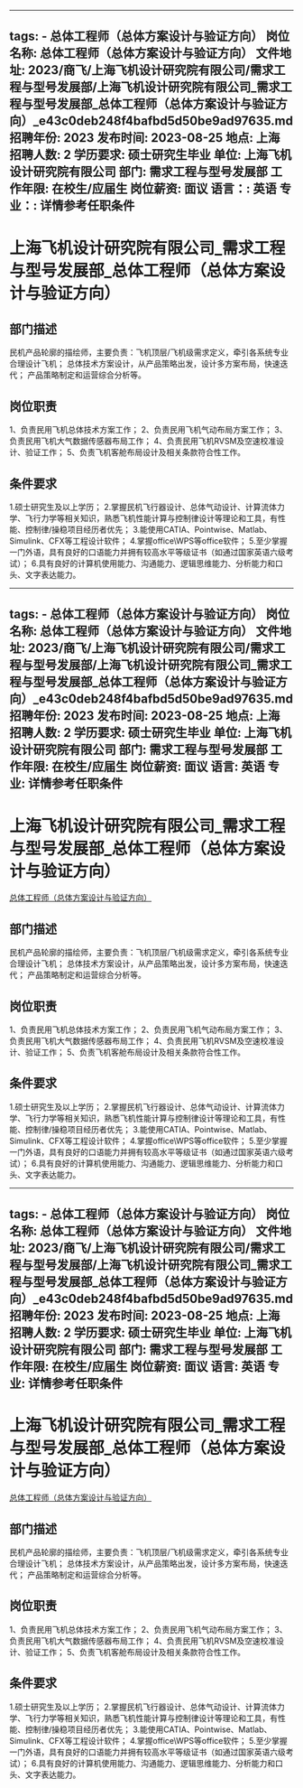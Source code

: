 
---
tags:
    - 总体工程师（总体方案设计与验证方向）
岗位名称: 总体工程师（总体方案设计与验证方向）
文件地址: 2023/商飞/上海飞机设计研究院有限公司/需求工程与型号发展部/上海飞机设计研究院有限公司_需求工程与型号发展部_总体工程师（总体方案设计与验证方向）_e43c0deb248f4bafbd5d50be9ad97635.md
招聘年份: 2023
发布时间: 2023-08-25
地点: 上海
招聘人数: 2
学历要求: 硕士研究生毕业
单位: 上海飞机设计研究院有限公司
部门: 需求工程与型号发展部
工作年限: 在校生/应届生
岗位薪资: 面议
语言：: 英语
专业：: 详情参考任职条件
---

# 上海飞机设计研究院有限公司_需求工程与型号发展部_总体工程师（总体方案设计与验证方向）

## 部门描述

民机产品轮廓的描绘师，主要负责：飞机顶层/飞机级需求定义，牵引各系统专业合理设计飞机；
总体技术方案设计，从产品策略出发，设计多方案布局，快速迭代；
产品策略制定和运营综合分析等。

## 岗位职责

1、负责民用飞机总体技术方案工作；
 2、负责民用飞机气动布局方案工作；
 3、负责民用飞机大气数据传感器布局工作；
 4、负责民用飞机RVSM及空速校准设计、验证工作；
 5、负责飞机客舱布局设计及相关条款符合性工作。

 ## 条件要求

1.硕士研究生及以上学历；
 2.掌握民机飞行器设计、总体气动设计、计算流体力学、飞行力学等相关知识，熟悉飞机性能计算与控制律设计等理论和工具，有性能、控制律/操稳项目经历者优先；
 3.能使用CATIA、Pointwise、Matlab、Simulink、CFX等工程设计软件；
 4.掌握office\WPS等office软件；
 5.至少掌握一门外语，具有良好的口语能力并拥有较高水平等级证书（如通过国家英语六级考试）；
 6.具有良好的计算机使用能力、沟通能力、逻辑思维能力、分析能力和口头、文字表达能力。

---
tags:
    - 总体工程师（总体方案设计与验证方向）
岗位名称: 总体工程师（总体方案设计与验证方向）
文件地址: 2023/商飞/上海飞机设计研究院有限公司/需求工程与型号发展部/上海飞机设计研究院有限公司_需求工程与型号发展部_总体工程师（总体方案设计与验证方向）_e43c0deb248f4bafbd5d50be9ad97635.md
招聘年份: 2023
发布时间: 2023-08-25
地点: 上海
招聘人数: 2
学历要求: 硕士研究生毕业
单位: 上海飞机设计研究院有限公司
部门: 需求工程与型号发展部
工作年限: 在校生/应届生
岗位薪资: 面议
语言: 英语
专业: 详情参考任职条件
---

# 上海飞机设计研究院有限公司_需求工程与型号发展部_总体工程师（总体方案设计与验证方向）

[总体工程师（总体方案设计与验证方向）](http://zhaopin.comac.cc/zp/ct/out/position/positionDetail?planid=e43c0deb248f4bafbd5d50be9ad97635)

## 部门描述

民机产品轮廓的描绘师，主要负责：飞机顶层/飞机级需求定义，牵引各系统专业合理设计飞机；
总体技术方案设计，从产品策略出发，设计多方案布局，快速迭代；
产品策略制定和运营综合分析等。

## 岗位职责

1、负责民用飞机总体技术方案工作；
 2、负责民用飞机气动布局方案工作；
 3、负责民用飞机大气数据传感器布局工作；
 4、负责民用飞机RVSM及空速校准设计、验证工作；
 5、负责飞机客舱布局设计及相关条款符合性工作。

 ## 条件要求

1.硕士研究生及以上学历；
 2.掌握民机飞行器设计、总体气动设计、计算流体力学、飞行力学等相关知识，熟悉飞机性能计算与控制律设计等理论和工具，有性能、控制律/操稳项目经历者优先；
 3.能使用CATIA、Pointwise、Matlab、Simulink、CFX等工程设计软件；
 4.掌握office\WPS等office软件；
 5.至少掌握一门外语，具有良好的口语能力并拥有较高水平等级证书（如通过国家英语六级考试）；
 6.具有良好的计算机使用能力、沟通能力、逻辑思维能力、分析能力和口头、文字表达能力。

---
tags:
    - 总体工程师（总体方案设计与验证方向）
岗位名称: 总体工程师（总体方案设计与验证方向）
文件地址: 2023/商飞/上海飞机设计研究院有限公司/需求工程与型号发展部/上海飞机设计研究院有限公司_需求工程与型号发展部_总体工程师（总体方案设计与验证方向）_e43c0deb248f4bafbd5d50be9ad97635.md
招聘年份: 2023
发布时间: 2023-08-25
地点: 上海
招聘人数: 2
学历要求: 硕士研究生毕业
单位: 上海飞机设计研究院有限公司
部门: 需求工程与型号发展部
工作年限: 在校生/应届生
岗位薪资: 面议
语言: 英语
专业: 详情参考任职条件
---

# 上海飞机设计研究院有限公司_需求工程与型号发展部_总体工程师（总体方案设计与验证方向）

[总体工程师（总体方案设计与验证方向）](http://zhaopin.comac.cc/zp/ct/out/position/positionDetail?planid=e43c0deb248f4bafbd5d50be9ad97635)


## 部门描述

民机产品轮廓的描绘师，主要负责：飞机顶层/飞机级需求定义，牵引各系统专业合理设计飞机；
总体技术方案设计，从产品策略出发，设计多方案布局，快速迭代；
产品策略制定和运营综合分析等。

## 岗位职责

1、负责民用飞机总体技术方案工作；
 2、负责民用飞机气动布局方案工作；
 3、负责民用飞机大气数据传感器布局工作；
 4、负责民用飞机RVSM及空速校准设计、验证工作；
 5、负责飞机客舱布局设计及相关条款符合性工作。

 ## 条件要求

1.硕士研究生及以上学历；
 2.掌握民机飞行器设计、总体气动设计、计算流体力学、飞行力学等相关知识，熟悉飞机性能计算与控制律设计等理论和工具，有性能、控制律/操稳项目经历者优先；
 3.能使用CATIA、Pointwise、Matlab、Simulink、CFX等工程设计软件；
 4.掌握office\WPS等office软件；
 5.至少掌握一门外语，具有良好的口语能力并拥有较高水平等级证书（如通过国家英语六级考试）；
 6.具有良好的计算机使用能力、沟通能力、逻辑思维能力、分析能力和口头、文字表达能力。
